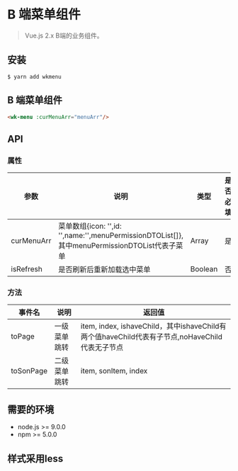 # B 端菜单组件

> Vue.js 2.x B端的业务组件。

## 安装

```
$ yarn add wkmenu
```

## B 端菜单组件

```` html
<wk-menu :curMenuArr="menuArr"/>
````


## API

### 属性

|参数|说明|类型|是否必填|默认值|
|---|----|---|-------|-----|
|curMenuArr|菜单数组{icon: \'\',id: \'\',name:\'\',menuPermissionDTOList\[\]},其中menuPermissionDTOList代表子菜单|Array|是|--|
|isRefresh|是否刷新后重新加载选中菜单 |Boolean|否|false|

### 方法

|事件名|说明|返回值|
|---|------|-----|
|toPage|一级菜单跳转|item, index, ishaveChild，其中ishaveChild有两个值haveChild代表有子节点,noHaveChild代表无子节点|
|toSonPage|二级菜单跳转|item, sonItem, index|
## 需要的环境

- node.js >= 9.0.0
- npm >= 5.0.0

## 样式采用less

